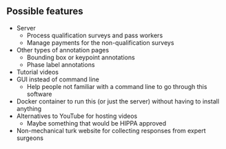 ## Possible features

- Server
	- Process qualification surveys and pass workers
	- Manage payments for the non-qualification surveys
- Other types of annotation pages
	- Bounding box or keypoint annotations
	- Phase label annotations
- Tutorial videos
- GUI instead of command line
	- Help people not familiar with a command line to go through this software
- Docker container to run this (or just the server) without having to install anything
- Alternatives to YouTube for hosting videos
	- Maybe something that would be HIPPA approved
- Non-mechanical turk website for collecting responses from expert surgeons
